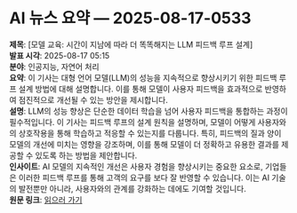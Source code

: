 # AI 뉴스 요약 — 2025-08-17-0533

**제목**: [모델 교육: 시간이 지남에 따라 더 똑똑해지는 LLM 피드백 루프 설계]  
**발표 시각**: 2025-08-17 05:15  
**분야**: 인공지능, 자연어 처리  
**요약**: 이 기사는 대형 언어 모델(LLM)의 성능을 지속적으로 향상시키기 위한 피드백 루프 설계 방법에 대해 설명합니다. 이를 통해 모델이 사용자 피드백을 효과적으로 반영하여 점진적으로 개선될 수 있는 방안을 제시합니다.  
**설명**: LLM의 성능 향상은 단순한 데이터 학습을 넘어 사용자 피드백을 통합하는 과정이 필수적입니다. 이 기사는 피드백 루프의 설계 원칙을 설명하며, 모델이 어떻게 사용자와의 상호작용을 통해 학습하고 적응할 수 있는지를 다룹니다. 특히, 피드백의 질과 양이 모델의 개선에 미치는 영향을 강조하며, 이를 통해 모델이 더 정확하고 유용한 결과를 제공할 수 있도록 하는 방법을 제안합니다.  
**인사이트**: AI 모델의 지속적인 개선은 사용자 경험을 향상시키는 중요한 요소로, 기업들은 이러한 피드백 루프를 통해 고객의 요구를 보다 잘 반영할 수 있습니다. 이는 AI 기술의 발전뿐만 아니라, 사용자와의 관계를 강화하는 데에도 기여할 것입니다.  
**원문 링크**: [읽으러 가기](https://venturebeat.com/ai/teaching-the-model-designing-llm-feedback-loops-that-get-smarter-over-time/)